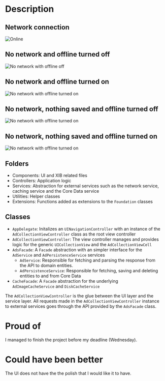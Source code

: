 # Description

## Network connection
![Online](https://github.com/robinsalehjan/showmeads/blob/fix/update-readme/Images/Online.png)

## No network and offline turned off
![No network with offline off](https://github.com/robinsalehjan/showmeads/blob/fix/update-readme/Images/No-Network-Offline-Off.png)

## No network and offline turned on
![No network with offline turned on](https://github.com/robinsalehjan/showmeads/blob/fix/update-readme/Images/No-Network-Offline-On.png)

## No network, nothing saved and offline turned off
![No network with offline turned on](https://github.com/robinsalehjan/showmeads/blob/master/Images/No-Network-Nothing-Saved-Offline-Off.png)

## No network, nothing saved and offline turned on
![No network with offline turned on](https://github.com/robinsalehjan/showmeads/blob/master/Images/No-Network-Nothing-Saved-Offline-On.png)

## Folders
- Components: UI and XIB related files
- Controllers: Application logic
- Services: Abstraction for external services such as the network service, caching service and the Core Data service
- Utilities: Helper classes
- Extensions: Functions added as extensions to the `Foundation` classes

## Classes
- `AppDelegate`: Initalizes an `UINavigationController` with an instance of the `AdCollectionViewController` class as the root view controller
- `AdCollectionViewController`: The view controller manages and provides logic for the generic `UICollectionView` and the `AdCollectionViewCell`
- `AdsFacade`: A `Facade` abstraction with an simpler interface for the `AdService` and `AdPersistenceService` services
  - `AdService`: Responsible for fetching and parsing the response from the API to domain entities.
  - `AdPersistenceService`: Responsible for fetching, saving and deleting entities to and from Core Data
- `CacheFacade`: A `Facade` abstraction for the underlying `AdImageCacheService` and `DiskCacheService`

The `AdCollectionViewController` is the glue between the UI layer and the service layer. All requests made in the `AdCollectionViewController` instance to external services goes through the API provided by the `AdsFacade` class.

# Proud of
I managed to finish the project before my deadline (Wednesday).

# Could have been better
The UI does not have the the polish that I would like it to have. 

